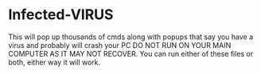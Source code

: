 # Infected-VIRUS
This will pop up thousands of cmds along with popups that say you have a virus and probably will crash your PC
DO NOT RUN ON YOUR MAIN COMPUTER AS IT MAY NOT RECOVER.
You can run either of these files or both, either way it will work.
